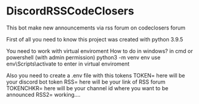 # DiscordRSSCodeClosers
This bot make new announcements via rss forum on codeclosers forum

First of all you need to know this project was created with python 3.9.5

You need to work with virtual enviroment 
How to do in windows?
 in cmd or powershell (with admin permission)
 python3 -m venv env
 use env\Scripts\activate to enter in virtual enviroment

Also you need to create a .env file with this tokens
 TOKEN= here will be your discord bot token
 RSS= here will be your link of RSS forum
 TOKENCHKR= here will be your channel id where you want to be announced
 RSS2= working....


